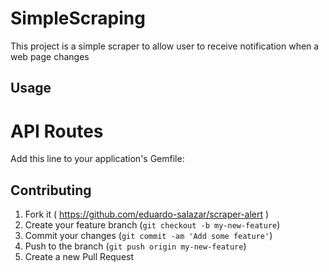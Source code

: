 # SimpleScraping

This project is a simple scraper to allow user to receive notification when a web page changes

## Usage

# API Routes

Add this line to your application's Gemfile:

## Contributing

1. Fork it ( https://github.com/eduardo-salazar/scraper-alert )
2. Create your feature branch (`git checkout -b my-new-feature`)
3. Commit your changes (`git commit -am 'Add some feature'`)
4. Push to the branch (`git push origin my-new-feature`)
5. Create a new Pull Request
